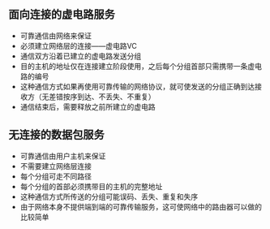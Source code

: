 ## 面向连接的虚电路服务

- 可靠通信由网络来保证
- 必须建立网络层的连接——虚电路VC
- 通信双方沿着已建立的虚电路发送分组
- 目的主机的地址仅在连接建立阶段使用，之后每个分组首部只需携带一条虚电路的编号
- 这种通信方式如果再使用可靠传输的网络协议，就可使发送的分组正确到达接收方（无差错按序到达、不丢失、不重复）
- 通信结束后，需要释放之前所建立的虚电路

## 无连接的数据包服务

- 可靠通信由用户主机来保证
- 不需要建立网络层连接
- 每个分组可走不同路径
- 每个分组的首部必须携带目的主机的完整地址
- 这种通信方式所传送的分组可能误码、丢失、重复和失序
- 由于网络本身不提供端到端的可靠传输服务，这可使网络中的路由器可以做的比较简单